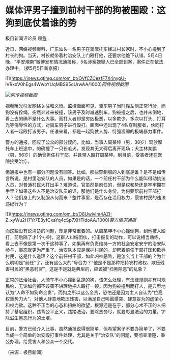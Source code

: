 # 媒体评男子撞到前村干部的狗被围殴：这狗到底仗着谁的势

极目新闻评论员 屈旌

近日，网络视频爆料，广东汕头一名男子在骑摩托车经过村长家时，不小心撞到了村长的狗。当天，村长就带着村治安队上门殴打他，还要求他跪下认错。5月4日晚，“平安潮南”微博发布情况通报称，5名涉案嫌疑人已全部到案，案件正在依法办理中。（据5月5日新京报）

![](https://inews.gtimg.com/om_bt/OVfCZCezfF7X4nygU-
iVRxxV0hEgs4WwbYUqMBS95oUrwAA/1000)_网传视频截图_

![](https://inews.gtimg.com/om_bt/OOpJc5C88yJrK4ld61gt120ANugiDEcC9AN34Ipd_6-n8AA/1000)_网传视频截图_

视频曝光引发网络关注和义愤。监控画面可见，骑车男子当时靠左侧正常行驶，而狗没有拴绳，突然奔过来被撞，该男子及时减速别车，狗被撞之后，也并未倒地，看上去的确不是什么大事。而打人者却是穷凶极恶，以多欺少，多次以打头、打耳光等侮辱性的方式，对骑车男子进行殴打。画面中还出现了4名穿制服者，伙同打人者一起殴打该男子。任谁来看，都是一起狗仗人势、恃强凌弱的极端暴力事件。

警方的通报，回应了公众的部分疑问，比如，当事人周某坤（男，38岁）驾驶摩托车上班途中，的确撞了一只长毛犬，发现其无大碍后离开现场；犬主林某鹏（男，56岁）的确曾担任村干部，并且带人殴打周某坤。到目前，受害者还在医院接受治疗。

但通报中也有一部分问题没有回答。比如，那些穿制服的人到底是谁？是不是如传言所说，是村里治安队的人员，如果是的话，一个前任村干部为什么能叫得动执法人员，对普通村民大打出手？难道说，官虽然是前任的，但是权和势还是牢牢攥在手里？如果这些人不是治安队员的话，那他们是什么身份，为何要帮前村干部打人？他们身上的又制服从何而来？整件事里，是否存在滥用权力，侵害村民的违法违纪行为？

![](https://inews.gtimg.com/om_bt/O8Uwivlm4AZI-
Z_xyWu2H7Yr7E3yfCxaYq4cSp7XHTldoAA/1000)_警方情况通报_

而这些没有说清楚的问题，却是非常重要的。从周某坤不小心撞倒狗，到他被人殴打，前后隔了才1个小时，这群人纠结团伙，打击报复的动作，可以说相当熟练，看上去不像是第一次干这种事了。如果再有负责维持一方的社会安定安宁的治安队参与，事态就更为严重了。治安队本应是保护村民的，却帮着前任干部打压和欺辱村民，这是什么道理？这个前任村干部，如此凶神恶煞，是怎么当上干部的？为什么明明是“前任”了，还有这么大的“号召力？”他是不是那种把持农村政权、欺压残害村民的“黑恶村官”，这是不是就是典型的，应该被“扫黑除恶”的乱象？

正常的法治社会，人骑车不小心撞到乱跑的狗，该怎么处理，有法律规则亦有村规民约，无论如何都不该蛮不讲理地把人殴打一顿。因为狗被撞到而打人，是典型地认为“人命不如狗命金贵”，而狗之所以这么金贵，恐怕还是因为主人自认为“位高权重势力大”，对他人肆意地欺压残害，以满足自己叫嚣隳突、肆意妄为的虚荣心和权力欲。这种不正当的心态和扭曲的欲望，根源还是在于，部分心术不正的人把持了基层组织，违背公平正义，践踏法治。要除恶务尽，就要彰显法治的力量，铲除滋生黑恶行为的土壤。

目前，警方已经介入此事，虽然通报说得很简单，但希望案子不要办简单了，不要当成一个简单的治安殴打事件处理，尤其是关于“治安队”的问题，要彻查清楚，秉公办理，给受害人和公众一个交代。

（来源：极目新闻）

